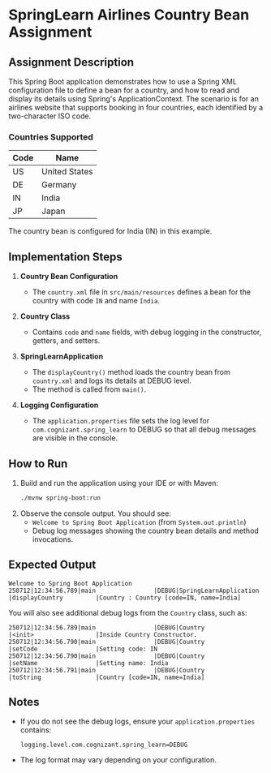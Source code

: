 # SpringLearn Airlines Country Bean Assignment

## Assignment Description

This Spring Boot application demonstrates how to use a Spring XML configuration file to define a bean for a country, and how to read and display its details using Spring's ApplicationContext. The scenario is for an airlines website that supports booking in four countries, each identified by a two-character ISO code.

### Countries Supported
| Code | Name           |
|------|----------------|
| US   | United States  |
| DE   | Germany        |
| IN   | India          |
| JP   | Japan          |

The country bean is configured for India (IN) in this example.

## Implementation Steps

1. **Country Bean Configuration**
   - The `country.xml` file in `src/main/resources` defines a bean for the country with code `IN` and name `India`.

2. **Country Class**
   - Contains `code` and `name` fields, with debug logging in the constructor, getters, and setters.

3. **SpringLearnApplication**
   - The `displayCountry()` method loads the country bean from `country.xml` and logs its details at DEBUG level.
   - The method is called from `main()`.

4. **Logging Configuration**
   - The `application.properties` file sets the log level for `com.cognizant.spring_learn` to DEBUG so that all debug messages are visible in the console.

## How to Run

1. Build and run the application using your IDE or with Maven:
   ```bash
   ./mvnw spring-boot:run
   ```
2. Observe the console output. You should see:
   - `Welcome to Spring Boot Application` (from `System.out.println`)
   - Debug log messages showing the country bean details and method invocations.

## Expected Output

```
Welcome to Spring Boot Application
250712|12:34:56.789|main                |DEBUG|SpringLearnApplication   |displayCountry         |Country : Country [code=IN, name=India]
```

You will also see additional debug logs from the `Country` class, such as:

```
250712|12:34:56.789|main                |DEBUG|Country                  |<init>                 |Inside Country Constructor.
250712|12:34:56.790|main                |DEBUG|Country                  |setCode                |Setting code: IN
250712|12:34:56.790|main                |DEBUG|Country                  |setName                |Setting name: India
250712|12:34:56.791|main                |DEBUG|Country                  |toString               |Country [code=IN, name=India]
```

## Notes

- If you do not see the debug logs, ensure your `application.properties` contains:
  ```
  logging.level.com.cognizant.spring_learn=DEBUG
  ```
- The log format may vary depending on your configuration.